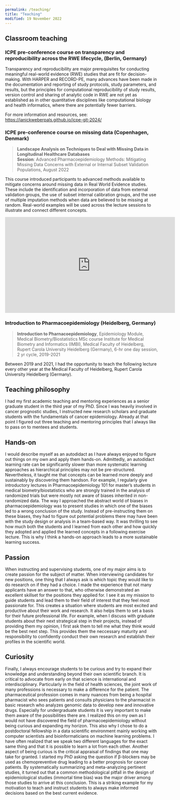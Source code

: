 ```yaml
---
permalink: /teaching/
title: "Teaching"
modified: 19 November 2022
---
```


## Classroom teaching

### ICPE pre-conference course on transparency and reproducibility across the RWE lifecycle, (Berlin, Germany)

Transparency and reproducibility are major prerequisites for conducting meaningful real-world evidence (RWE) studies that are fit for decision-making. With HARPER and RECORD-PE, many advances have been made in the documentation and reporting of study protocols, study parameters, and results, but the principles for computational reproducibility of study results, version control and sharing of analytic code in RWE are not yet as established as in other quantitative disciplines like computational biology and health informatics, where there are potentially fewer barriers.

For more information and resources, see: 
<https://janickweberpals.github.io/icpe-git-2024/>

### ICPE pre-conference course on missing data (Copenhagen, Denmark)

>**Landscape Analysis on Techniques to Deal with Missing Data in Longitudinal Healthcare Databases** <br>
>**Session**: Advanced Pharmacoepidemiology Methods: Mitigating Missing Data Concerns with External or Internal Subset Validation Populations, August 2022 <br>

This course introduced participants to advanced methods available to mitigate concerns around missing data in Real World Evidence studies. These include the identification and incorporation of data from external validation groups, the use of subset internal calibration groups, and the use of multiple imputation methods when data are believed to be missing at random. Real-world examples will be used across the lecture sessions to illustrate and connect different concepts.

<iframe width="560" height="315" src="https://www.youtube.com/embed/VgGZaGBK0Yo?start=313" title="YouTube video player" frameborder="0" allow="accelerometer; autoplay; clipboard-write; encrypted-media; gyroscope; picture-in-picture" allowfullscreen></iframe>

### Introduction to Pharmacoepidemiology (Heidelberg, Germany)

>**Introduction to Pharnacoepidemiology**, Epidemiology Module, Medical Biometry/Biostatistics MSc course
Institute for Medical Biometry and Informatics (IMBI), Medical Faculty of Heidelberg, Rupert Carola University Heidelberg (Germany), 
6-hr one day session, 2 yr cycle, 2019-2021

Between 2019 and 2021, I  had the opportunity to teach the following lecture every other year at the Medical Faculty of Heidelberg, Rupert Carola University Heidelberg (Germany).


## Teaching philosophy

I had my first academic teaching and mentoring experiences as a senior graduate student in the third year of my PhD. Since I was heavily involved in cancer prognostic studies, I instructed new research scholars and graduate students with the fundamentals of cancer epidemiology. Already at that point I figured out three teaching and mentoring principles that I always like to pass on to mentees and students.

## Hands-on

I would describe myself as an autodidact as I have always enjoyed to figure out things on my own and apply them hands-on. Admittedly, an autodidact learning rate can be significantly slower than more systematic learning approaches as hierarchical principles may not be pre-structured. Nevertheless, it taught me that concepts can be learned more deeply and sustainably by discovering them handson. For example, I regularly give introductory lectures in Pharmacoepidemiology 101 for master’s students in medical biometry/biostatistics who are strongly trained in the analysis of randomized trials but were mostly not aware of biases inherited in non-randomized data. The way I approached the abstract world of biases in pharmacoepidemiology was to present studies in which one of the biases led to a wrong conclusion of the study. Instead of pre-instructing them on these biases, they had to figure out potential problems there may have been with the study design or analysis in a team-based way. It was thrilling to see how much both the students and I learned from each other and how quickly they adopted and applied the learned concepts in a following exercise lecture. This is why I think a hands-on approach leads to a more sustainable learning success.

## Passion

When instructing and supervising students, one of my major aims is to create passion for the subject of matter. When interviewing candidates for new positions, one thing that I always ask is which topic they would like to do research on if they had a choice. I made the experience that not many applicants have an answer to that, who otherwise demonstrated an excellent skillset for the positions they applied for. I see it as my mission to guide students and lead them to their field of interest that they feel most passionate for. This creates a situation where students are most excited and productive about their work and research. It also helps them to set a basis for their future professional life. For example, when I discuss with graduate students about their next strategical step in their projects, instead of providing them my opinion, I first ask them to tell me what they think would be the best next step. This provides them the neccessary maturity and responsibility to confidently conduct their own research and establish their profiles in the scientific world.

## Curiosity

Finally, I always encourage students to be curious and try to expand their knowledge and understanding beyond their own scientific branch. It is critical to advocate from early on that science is international and interdisciplinary. Particularly in the field of health sciences, the joint work of many professions is necessary to make a difference for the patient. The pharmaceutical profession comes in many nuances from being a hospital pharmacist who sees patients and consults physicians to the pharmacist in basic research who analyzes genomic data to develop new and innovative drugs. Especially for undergraduate students it is very important to make them aware of the possibilities there are. I realized this on my own as I would not have discovered the field of pharmacoepidemiology without being curious and expanding my horizon. This also why I chose to do a postdoctoral fellowship in a data scientific environment mainly working with computer scientists and bioinformaticians on machine learning problems. I have often realized that we speak two different languages for the exact same thing and that it is possible to learn a lot from each other. Another aspect of being curious is the critical appraisal of findings that one may take for granted. I started my PhD asking the question if β-blockers may be used as chemopreventive drug leading to a better prognosis for cancer patients. By systematically summarizing and meta-analyzing pertinent studies, it turned out that a common methodological pitfall in the design of epidemiological studies (immortal time bias) was the major driver among those studies to arrive at this conclusion. This is a striking example for my motivation to teach and instruct students to always make informed decisions based on the best current evidence.
